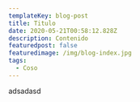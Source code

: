 ```yaml
---
templateKey: blog-post
title: Titulo
date: 2020-05-21T00:58:12.828Z
description: Contenido
featuredpost: false
featuredimage: /img/blog-index.jpg
tags:
  - Coso
---
```

adsadasd